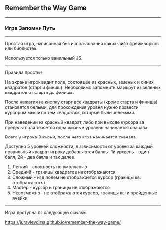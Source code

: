 ## Remember the Way Game

***

### Игра Запомни Путь

***

Простая игра, написанная без использования каких-либо фреймворков или библиотек.

Используется только ванильный JS.

***

Правила простые:

На экране игрок видит поле, состоящее из красных, зеленых и синих квадратов (старт и финиш).
Необходимо запомнить маршрут из зеленых квадратов от старта до финиша.

После нажатия на кнопку старт все квадраты (кроме старта и финиша) становятся белыми,
для прохождения уровня нужно провести курсором мыши по тем квадратам, которые были зелеными.

При наведении на красный квадрат, либо при выходе курсора за пределы поля теряется одна жизнь
и уровень начинается сначала.

Всего у игрока 3 жизни, после чего игра начинается сначала.

Доступно 5 уровней сложности, в зависимости от уровня за каждый правильный квадрат игроку
добавляются баллы. 1й уровень - один балл, 2й - два балла и так далее.

1. Легкий - сложность по умолчанию
2. Средний - границы квадратов не отображаются
3. Сложный - над полем не отображается курсор (границы кв. отображаются)
4. Мастер - курсор и границы не отображаются
5. Невозможно - не отображаются курсор, границы кв. и пройденные ячейки

***

Игра доступна по следующей ссылке:

https://juravlevdima.github.io/remember-the-way-game/
